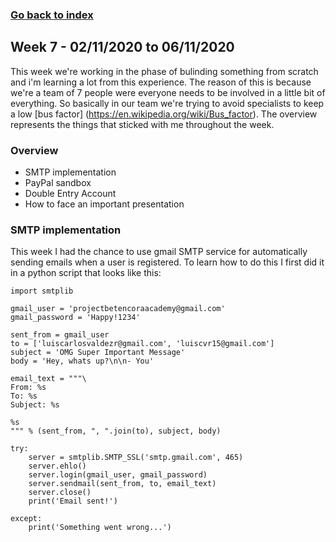 ### [Go back to index](https://luis-valdez.github.io/Learning-Journal/)

## Week 7 - 02/11/2020 to 06/11/2020
This week we're working in the phase of bulinding something from scratch and i'm learning a lot from this experience. The reason of this is because we're a team of 7 people were everyone needs to be involved in a little bit of everything. So basically in our team we're trying to avoid specialists to keep a low [bus factor]
(https://en.wikipedia.org/wiki/Bus_factor).
The overview represents the things that sticked with me throughout the week.

### Overview
- SMTP implementation
- PayPal sandbox
- Double Entry Account
- How to face an important presentation


### SMTP implementation
This week I had the chance to use gmail SMTP service for automatically sending emails when a user is registered.
To learn how to do this I first did it in a python script that looks like this:

``` python3
import smtplib

gmail_user = 'projectbetencoraacademy@gmail.com'
gmail_password = 'Happy!1234'

sent_from = gmail_user
to = ['luiscarlosvaldezr@gmail.com', 'luiscvr15@gmail.com']
subject = 'OMG Super Important Message'
body = 'Hey, whats up?\n\n- You'

email_text = """\
From: %s
To: %s
Subject: %s

%s
""" % (sent_from, ", ".join(to), subject, body)

try:
    server = smtplib.SMTP_SSL('smtp.gmail.com', 465)
    server.ehlo()
    server.login(gmail_user, gmail_password)
    server.sendmail(sent_from, to, email_text)
    server.close()
    print('Email sent!')
    
except:
    print('Something went wrong...')
```
